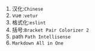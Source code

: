 1. 汉化:`Chinese`
2. vue :`vetur`
3. 格式化:`eslint`
4. 括号:`Bracket Pair Colorizer 2`
5. path `Path Intellisense`
6. `Markdown All in One`

